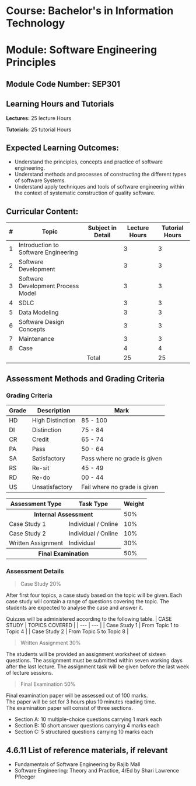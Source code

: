 # Course: Bachelor's in Information Technology
# Module: Software Engineering Principles
## Module Code Number: SEP301
## Learning Hours and Tutorials
<b>Lectures:</b> 25 lecture Hours

<b>Tutorials:</b> 25 tutorial Hours

## Expected Learning Outcomes:
- Understand the principles, concepts and practice of software engineering.
- Understand methods and processes of constructing the different types of
software Systems.
- Understand apply techniques and tools of software engineering within the
context of systematic construction of quality software.

## Curricular Content:
| # | Topic | Subject in Detail | Lecture Hours | Tutorial Hours |
| --- | --- | --- | --- | --- |
| 1 | Introduction to Software Engineering | | 3 | 3 |
| 2 | Software Development | | 3 | 3 |
| 3 | Software Development Process Model | | 3 | 3 |
| 4 | SDLC | | 3 | 3 |
| 5 | Data Modeling | | 3 | 3 |
| 6 | Software Design Concepts | | 3 | 3 |
| 7 | Maintenance | | 3 | 3 |
| 8 | Case | | 4 | 4 |
| | | Total | 25 | 25 |

## Assessment Methods and Grading Criteria
### Grading Criteria
| Grade | Description | Mark |
| --- | --- | --- |
| HD | High Distinction | 85 - 100 |
| DI | Distinction | 75 - 84 |
| CR | Credit | 65 - 74 |
| PA | Pass | 50 - 64 |
| SA | Satisfactory | Pass where no grade is given |
| RS | Re-sit | 45 - 49 |
| RD | Re-do | 00 - 44 |
| US | Unsatisfactory | Fail where no grade is given |

<table>
    <tr>
        <th>Assessment Type</th>
        <th>Task Type</th>
        <th>Weight</th>
    </tr>
    <tr>
        <th colspan="2">Internal Assessment</th>
        <td>50%</td>
    </tr>
    <tr>
        <td>Case Study 1</td>
        <td>Individual / Online</td>
        <td>10%</td>
    </tr>
    <tr>
        <td>Case Study 2</td>
        <td>Individual / Online</td>
        <td>10%</td>
    </tr>
    <tr>
        <td>Written Assignment</td>
        <td>Individual</td>
        <td>30%</td>
    </tr>
    <tr>
        <th colspan="2">Final Examination</th>
        <td>50%</td>
    </tr>
</table>

### Assessment Details
> Case Study 20%

After first four topics, a case study based on the topic will be given. Each case study will contain a range of questions covering the topic. The students are expected to analyse the case and answer it.

Quizzes will be administered according to the following table.
| CASE STUDY | TOPICS COVERED |
| --- | --- |
| Case Study 1 | From Topic 1 to Topic 4 |
| Case Study 2 | From Topic 5 to Topic 8 |

> Written Assignment 30%

The students will be provided an assignment worksheet of sixteen questions. The assignment must be submitted within seven working days after the last lecture. The assignment task will be given before the last week of lecture sessions.

> Final Examination 50%

Final examination paper will be assessed out of 100 marks.<br>
The paper will be set for 3 hours plus 10 minutes reading time.<br>
The examination paper will consist of three sections.
- Section A: 10 multiple-choice questions carrying 1 mark each
- Section B: 10 short answer questions carrying 4 marks each
- Section C: 5 structured questions carrying 10 marks each

## 4.6.11 List of reference materials, if relevant
- Fundamentals of Software Engineering by Rajib Mall
- Software Engineering: Theory and Practice, 4/Ed by Shari Lawrence Pfleeger